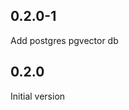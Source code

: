<!-- https://developers.home-assistant.io/docs/add-ons/presentation#keeping-a-changelog -->

## 0.2.0-1

Add postgres pgvector db

## 0.2.0

Initial version
